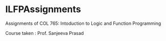 # ILFPAssignments
Assignments of COL 765: Intoduction to Logic and Function Programming

Course taken : Prof. Sanjeeva Prasad
